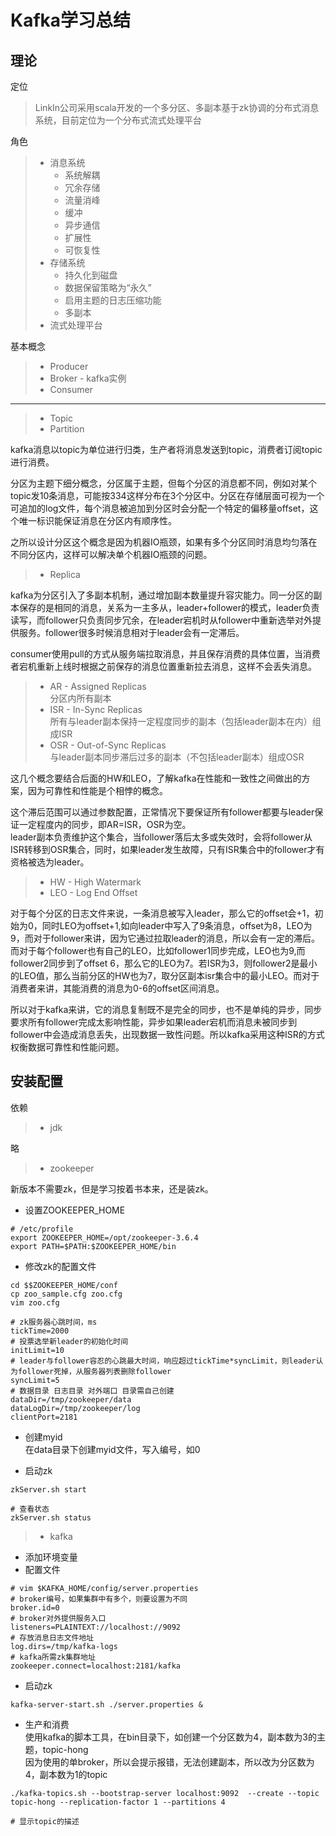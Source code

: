 # Kafka学习总结

## 理论

定位
> LinkIn公司采用scala开发的一个多分区、多副本基于zk协调的分布式消息系统，目前定位为一个分布式流式处理平台  

角色
> * 消息系统  
>   * 系统解耦
>   * 冗余存储
>   * 流量消峰
>   * 缓冲
>   * 异步通信
>   * 扩展性
>   * 可恢复性
> * 存储系统
>   * 持久化到磁盘
>   * 数据保留策略为“永久”
>   * 启用主题的日志压缩功能
>   * 多副本
> * 流式处理平台

基本概念
> * Producer
> * Broker - kafka实例
> * Consumer  

---

> * Topic
> * Partition  

kafka消息以topic为单位进行归类，生产者将消息发送到topic，消费者订阅topic进行消费。  

分区为主题下细分概念，分区属于主题，但每个分区的消息都不同，例如对某个topic发10条消息，可能按334这样分布在3个分区中。分区在存储层面可视为一个可追加的log文件，每个消息被追加到分区时会分配一个特定的偏移量offset，这个唯一标识能保证消息在分区内有顺序性。  

之所以设计分区这个概念是因为机器IO瓶颈，如果有多个分区同时消息均匀落在不同分区内，这样可以解决单个机器IO瓶颈的问题。

> * Replica
  
kafka为分区引入了多副本机制，通过增加副本数量提升容灾能力。同一分区的副本保存的是相同的消息，关系为一主多从，leader+follower的模式，leader负责读写，而follower只负责同步冗余，在leader宕机时从follower中重新选举对外提供服务。follower很多时候消息相对于leader会有一定滞后。

consumer使用pull的方式从服务端拉取消息，并且保存消费的具体位置，当消费者宕机重新上线时根据之前保存的消息位置重新拉去消息，这样不会丢失消息。

> * AR - Assigned Replicas  
>   分区内所有副本
> * ISR - In-Sync Replicas  
>   所有与leader副本保持一定程度同步的副本（包括leader副本在内）组成ISR
> * OSR - Out-of-Sync Replicas  
> 与leader副本同步滞后过多的副本（不包括leader副本）组成OSR

这几个概念要结合后面的HW和LEO，了解kafka在性能和一致性之间做出的方案，因为可靠性和性能是个相悖的概念。

这个滞后范围可以通过参数配置，正常情况下要保证所有follower都要与leader保证一定程度内的同步，即AR=ISR，OSR为空。  
leader副本负责维护这个集合，当follower落后太多或失效时，会将follower从ISR转移到OSR集合，同时，如果leader发生故障，只有ISR集合中的follower才有资格被选为leader。

> * HW - High Watermark
> * LEO - Log End Offset  

对于每个分区的日志文件来说，一条消息被写入leader，那么它的offset会+1，初始为0，同时LEO为offset+1,如向leader中写入了9条消息，offset为8，LEO为9，而对于follower来讲，因为它通过拉取leader的消息，所以会有一定的滞后。而对于每个follower也有自己的LEO，比如follower1同步完成，LEO也为9,而follower2同步到了offset 6，那么它的LEO为7。若ISR为3，则follower2是最小的LEO值，那么当前分区的HW也为7，取分区副本isr集合中的最小LEO。而对于消费者来讲，其能消费的消息为0-6的offset区间消息。  

所以对于kafka来讲，它的消息复制既不是完全的同步，也不是单纯的异步，同步要求所有follower完成太影响性能，异步如果leader宕机而消息未被同步到follower中会造成消息丢失，出现数据一致性问题。所以kafka采用这种ISR的方式权衡数据可靠性和性能问题。



## 安装配置

依赖

> * jdk  

略
> * zookeeper  

新版本不需要zk，但是学习按着书本来，还是装zk。

* 设置ZOOKEEPER_HOME  
```SHELL
# /etc/profile
export ZOOKEEPER_HOME=/opt/zookeeper-3.6.4
export PATH=$PATH:$ZOOKEEPER_HOME/bin
```
* 修改zk的配置文件  

```SHELL
cd $$ZOOKEEPER_HOME/conf
cp zoo_sample.cfg zoo.cfg
vim zoo.cfg
```
```SHELL
# zk服务器心跳时间，ms
tickTime=2000
# 投票选举新leader的初始化时间
initLimit=10
# leader与follower容忍的心跳最大时间，响应超过tickTime*syncLimit，则leader认为follower死掉，从服务器列表删除follower
syncLimit=5
# 数据目录 日志目录 对外端口 目录需自己创建
dataDir=/tmp/zookeeper/data
dataLogDir=/tmp/zookeeper/log
clientPort=2181
```

* 创建myid  
在data目录下创建myid文件，写入编号，如0

* 启动zk  
```SHELL
zkServer.sh start

# 查看状态
zkServer.sh status
```

> * kafka

* 添加环境变量
* 配置文件
```SHELL
# vim $KAFKA_HOME/config/server.properties
# broker编号，如果集群中有多个，则要设置为不同
broker.id=0
# broker对外提供服务入口
listeners=PLAINTEXT://localhost://9092
# 存放消息日志文件地址
log.dirs=/tmp/kafka-logs
# kafka所需zk集群地址
zookeeper.connect=localhost:2181/kafka
```
* 启动zk
```SHELL
kafka-server-start.sh ./server.properties &
```

* 生产和消费  
使用kafka的脚本工具，在bin目录下，如创建一个分区数为4，副本数为3的主题，topic-hong  
因为使用的单broker，所以会提示报错，无法创建副本，所以改为分区数为4，副本数为1的topic
```SHELL
./kafka-topics.sh --bootstrap-server localhost:9092  --create --topic topic-hong --replication-factor 1 --partitions 4

# 显示topic的描述

```